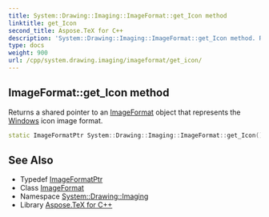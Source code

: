 ```yaml
---
title: System::Drawing::Imaging::ImageFormat::get_Icon method
linktitle: get_Icon
second_title: Aspose.TeX for C++
description: 'System::Drawing::Imaging::ImageFormat::get_Icon method. Returns a shared pointer to an ImageFormat object that represents the Windows icon image format in C++.'
type: docs
weight: 900
url: /cpp/system.drawing.imaging/imageformat/get_icon/
---
```

## ImageFormat::get_Icon method


Returns a shared pointer to an [ImageFormat](../) object that represents the [Windows](../../../system.windows/) icon image format.

```cpp
static ImageFormatPtr System::Drawing::Imaging::ImageFormat::get_Icon()
```

## See Also

* Typedef [ImageFormatPtr](../../imageformatptr/)
* Class [ImageFormat](../)
* Namespace [System::Drawing::Imaging](../../)
* Library [Aspose.TeX for C++](../../../)
